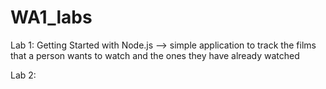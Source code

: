 # WA1_labs

Lab 1: Getting Started with Node.js --> simple application to track the films that a person wants to watch and the ones they have already watched

Lab 2:

